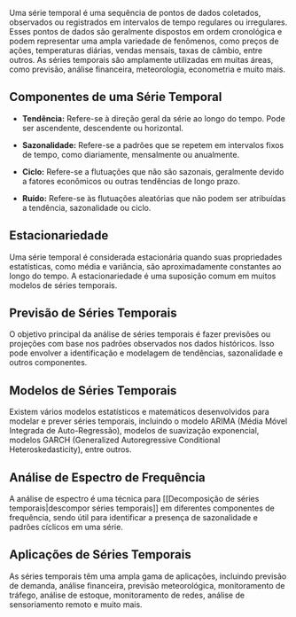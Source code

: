 Uma série temporal é uma sequência de pontos de dados coletados, observados ou registrados em intervalos de tempo regulares ou irregulares. Esses pontos de dados são geralmente dispostos em ordem cronológica e podem representar uma ampla variedade de fenômenos, como preços de ações, temperaturas diárias, vendas mensais, taxas de câmbio, entre outros. As séries temporais são amplamente utilizadas em muitas áreas, como previsão, análise financeira, meteorologia, econometria e muito mais.

## Componentes de uma Série Temporal

- **Tendência:** Refere-se à direção geral da série ao longo do tempo. Pode ser ascendente, descendente ou horizontal.

- **Sazonalidade:** Refere-se a padrões que se repetem em intervalos fixos de tempo, como diariamente, mensalmente ou anualmente.

- **Ciclo:** Refere-se a flutuações que não são sazonais, geralmente devido a fatores econômicos ou outras tendências de longo prazo.

- **Ruído:** Refere-se às flutuações aleatórias que não podem ser atribuídas a tendência, sazonalidade ou ciclo.

## Estacionariedade

Uma série temporal é considerada estacionária quando suas propriedades estatísticas, como média e variância, são aproximadamente constantes ao longo do tempo. A estacionariedade é uma suposição comum em muitos modelos de séries temporais.

## Previsão de Séries Temporais

O objetivo principal da análise de séries temporais é fazer previsões ou projeções com base nos padrões observados nos dados históricos. Isso pode envolver a identificação e modelagem de tendências, sazonalidade e outros componentes.

## Modelos de Séries Temporais

Existem vários modelos estatísticos e matemáticos desenvolvidos para modelar e prever séries temporais, incluindo o modelo ARIMA (Média Móvel Integrada de Auto-Regressão), modelos de suavização exponencial, modelos GARCH (Generalized Autoregressive Conditional Heteroskedasticity), entre outros.

## Análise de Espectro de Frequência

A análise de espectro é uma técnica para [[Decomposição de séries temporais|descompor séries temporais]] em diferentes componentes de frequência, sendo útil para identificar a presença de sazonalidade e padrões cíclicos em uma série.

## Aplicações de Séries Temporais

As séries temporais têm uma ampla gama de aplicações, incluindo previsão de demanda, análise financeira, previsão meteorológica, monitoramento de tráfego, análise de estoque, monitoramento de redes, análise de sensoriamento remoto e muito mais.
